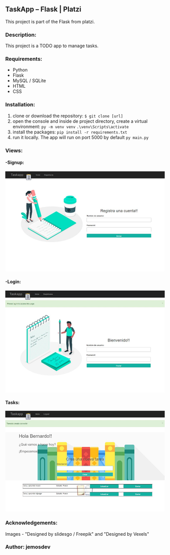 ## TaskApp – Flask | Platzi
This project is part of the Flask from platzi.

### **Description:**
This project is a TODO app to manage tasks.

### **Requirements:**
- Python
- Flask
- MySQL / SQLite
- HTML
- CSS

### **Installation:**

1. clone or download the repository:
`$ git clone [url]`
2. open the console and inside de project directory, create a virtual environment:
`py -m venv venv`
`.\venv\Scripts\activate`
3. install the packages:
`pip install -r requirements.txt`
4. run it locally. The app will run on port 5000 by default
`py main.py`

### **Views:**

#### -Signup:
![](https://github.com/jemosdev/TaskApp-Flask-Platzi/blob/main/app/static/images/signup-taskapp.jpg)

#### -Login:
![](https://github.com/jemosdev/TaskApp-Flask-Platzi/blob/main/app/static/images/login-taskapp.jpg)
#### Tasks:
![](https://github.com/jemosdev/TaskApp-Flask-Platzi/blob/main/app/static/images/making-tasks.jpg)

### Acknowledgements:
Images - "Designed by slidesgo / Freepik" and "Designed by Vexels"

### Author: jemosdev

